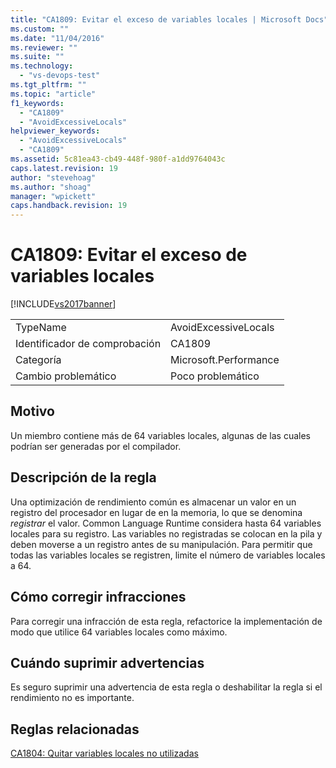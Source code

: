 ```yaml
---
title: "CA1809: Evitar el exceso de variables locales | Microsoft Docs"
ms.custom: ""
ms.date: "11/04/2016"
ms.reviewer: ""
ms.suite: ""
ms.technology: 
  - "vs-devops-test"
ms.tgt_pltfrm: ""
ms.topic: "article"
f1_keywords: 
  - "CA1809"
  - "AvoidExcessiveLocals"
helpviewer_keywords: 
  - "AvoidExcessiveLocals"
  - "CA1809"
ms.assetid: 5c81ea43-cb49-448f-980f-a1dd9764043c
caps.latest.revision: 19
author: "stevehoag"
ms.author: "shoag"
manager: "wpickett"
caps.handback.revision: 19
---
```

# CA1809: Evitar el exceso de variables locales
[!INCLUDE[vs2017banner](../code-quality/includes/vs2017banner.md)]

|||  
|-|-|  
|TypeName|AvoidExcessiveLocals|  
|Identificador de comprobación|CA1809|  
|Categoría|Microsoft.Performance|  
|Cambio problemático|Poco problemático|  
  
## Motivo  
 Un miembro contiene más de 64 variables locales, algunas de las cuales podrían ser generadas por el compilador.  
  
## Descripción de la regla  
 Una optimización de rendimiento común es almacenar un valor en un registro del procesador en lugar de en la memoria, lo que se denomina *registrar* el valor.  Common Language Runtime considera hasta 64 variables locales para su registro.  Las variables no registradas se colocan en la pila y deben moverse a un registro antes de su manipulación.  Para permitir que todas las variables locales se registren, limite el número de variables locales a 64.  
  
## Cómo corregir infracciones  
 Para corregir una infracción de esta regla, refactorice la implementación de modo que utilice 64 variables locales como máximo.  
  
## Cuándo suprimir advertencias  
 Es seguro suprimir una advertencia de esta regla o deshabilitar la regla si el rendimiento no es importante.  
  
## Reglas relacionadas  
 [CA1804: Quitar variables locales no utilizadas](../code-quality/ca1804-remove-unused-locals.md)